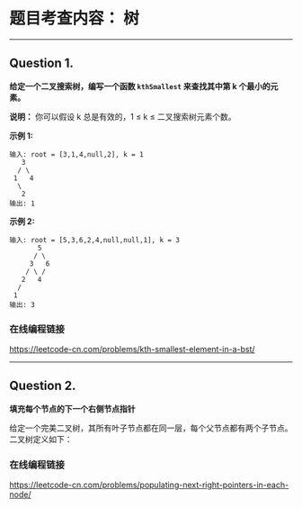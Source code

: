 # 题目考查内容： 树
---
## Question 1.
**给定一个二叉搜索树，编写一个函数 `kthSmallest` 来查找其中第 k 个最小的元素。**

**说明：**
你可以假设 k 总是有效的，1 ≤ k ≤ 二叉搜索树元素个数。

**示例 1:**
```
输入: root = [3,1,4,null,2], k = 1
   3
  / \
 1   4
  \
   2
输出: 1
```

**示例 2:**
```
输入: root = [5,3,6,2,4,null,null,1], k = 3 
       5 
      / \ 
     3   6 
    / \ /
   2   4 
  / 
 1  
输出: 3
```
### 在线编程链接
https://leetcode-cn.com/problems/kth-smallest-element-in-a-bst/

---
## Question 2.
**填充每个节点的下一个右侧节点指针**

给定一个完美二叉树，其所有叶子节点都在同一层，每个父节点都有两个子节点。二叉树定义如下：

### 在线编程链接
https://leetcode-cn.com/problems/populating-next-right-pointers-in-each-node/
